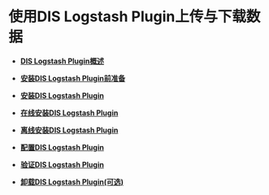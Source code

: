 # 使用DIS Logstash Plugin上传与下载数据<a name="dayu_01_0233"></a>

-   **[DIS Logstash Plugin概述](DIS-Logstash-Plugin概述.md)**  

-   **[安装DIS Logstash Plugin前准备](安装DIS-Logstash-Plugin前准备.md)**  

-   **[安装DIS Logstash Plugin](安装DIS-Logstash-Plugin.md)**  

-   **[在线安装DIS Logstash Plugin](在线安装DIS-Logstash-Plugin.md)**  

-   **[离线安装DIS Logstash Plugin](离线安装DIS-Logstash-Plugin.md)**  

-   **[配置DIS Logstash Plugin](配置DIS-Logstash-Plugin.md)**  

-   **[验证DIS Logstash Plugin](验证DIS-Logstash-Plugin.md)**  

-   **[卸载DIS Logstash Plugin\(可选\)](卸载DIS-Logstash-Plugin(可选).md)**  


